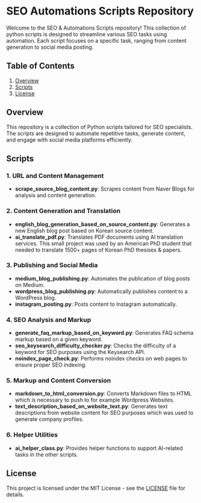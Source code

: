 # SEO Automations Scripts Repository

Welcome to the SEO & Automations Scripts repository! This collection of python scripts is designed to streamline various SEO tasks using automation. Each script focuses on a specific task, ranging from content generation to social media posting.

## Table of Contents

1. [Overview](#overview)
2. [Scripts](#scripts)
3. [License](#license)

## Overview

This repository is a collection of Python scripts tailored for SEO specialists. The scripts are designed to automate repetitive tasks, generate content, and engage with social media platforms efficiently. 

## Scripts

### 1. URL and Content Management
- **scrape_source_blog_content.py**: Scrapes content from Naver Blogs for analysis and content generation.

### 2. Content Generation and Translation
- **english_blog_generation_based_on_source_content.py**: Generates a new English blog post based on Korean source content.
- **ai_translate_pdf.py**: Translates PDF documents using AI translation services. This small project was used by an American PhD student that needed to translate 1500+ pages of Korean PhD thesises & papers. 

### 3. Publishing and Social Media
- **medium_blog_publishing.py**: Automates the publication of blog posts on Medium.
- **wordpress_blog_publishing.py**: Automatically publishes content to a WordPress blog.
- **instagram_posting.py**: Posts content to Instagram automatically.

### 4. SEO Analysis and Markup
- **generate_faq_markup_based_on_keyword.py**: Generates FAQ schema markup based on a given keyword.
- **seo_keysearch_difficulty_checker.py**: Checks the difficulty of a keyword for SEO purposes using the Keysearch API.
- **noindex_page_check.py**: Performs noindex checks on web pages to ensure proper SEO indexing.

### 5. Markup and Content Conversion
- **markdown_to_html_conversion.py**: Converts Markdown files to HTML which is necessary to push to for example Wordpress Websites.
- **text_description_based_on_website_text.py**: Generates text descriptions from website content for SEO purposes which was used to generate company profiles.

### 6. Helper Utilities
- **ai_helper_class.py**: Provides helper functions to support AI-related tasks in the other scripts.

## License

This project is licensed under the MIT License - see the [LICENSE](LICENSE) file for details.
